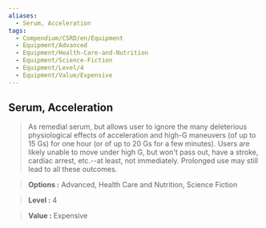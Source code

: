 ```yaml
---
aliases:
  - Serum, Acceleration
tags:
  - Compendium/CSRD/en/Equipment
  - Equipment/Advanced
  - Equipment/Health-Care-and-Nutrition
  - Equipment/Science-Fiction
  - Equipment/Level/4
  - Equipment/Value/Expensive
---
```

    
      
## Serum, Acceleration      
      
>As remedial serum, but allows user to ignore the many deleterious physiological effects of acceleration and high-G maneuvers (of up to 15 Gs) for one hour (or of up to 20 Gs for a few minutes). Users are likely unable to move under high G, but won't pass out, have a stroke, cardiac arrest, etc.--at least, not immediately. Prolonged use may still lead to all these outcomes.      
> **Options :** Advanced, Health Care and Nutrition, Science Fiction      
> **Level :** 4      
> **Value :** Expensive